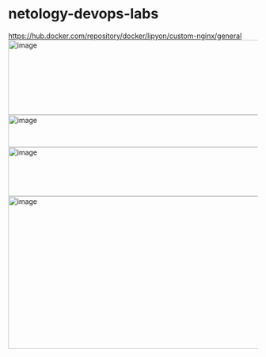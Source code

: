 # netology-devops-labs
https://hub.docker.com/repository/docker/lipyon/custom-nginx/general
<img width="975" height="151" alt="image" src="https://github.com/user-attachments/assets/459241f3-ff91-4a32-83b7-65480abc25ca" />
<img width="975" height="65" alt="image" src="https://github.com/user-attachments/assets/78ffdbbf-03d9-4b50-ac8b-13f772d3b735" />
<img width="975" height="99" alt="image" src="https://github.com/user-attachments/assets/314f9e6b-c52b-4c6f-b1d8-c0ed3aa3dac0" />
<img width="894" height="308" alt="image" src="https://github.com/user-attachments/assets/68a29fb2-ae9d-4aa2-9bf5-3aa3ed70ca6a" />
